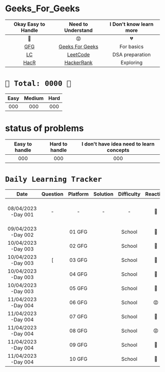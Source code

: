 # Geeks_For_Geeks



|                   Okay Easy to Handle                   |                          Need to Understand                          | I Don't know learn more |
| :------------------------------------------------------: | :-------------------------------------------------------------------: | :---------------------: |
|                            💚                            |                                  😡                                  |           💔           |
| [GFG](https://auth.geeksforgeeks.org/user/) | [Geeks For Geeks](https://auth.geeksforgeeks.org/user/) |       For basics       |
|          [LC](https://leetcode.com//)          |             [LeetCode](https://leetcode.com//)             |     DSA preparation     |
|    [HacR](https://www.hackerrank.com?=1)    |        [HackerRank](https://www.hackerrank.com/?hr_r=1)        |        Exploring        |



# `💝 Total: 0000 💝`


| Easy | Medium | Hard |
| :--: | :----: | :--: |
| 000  |  000   | 000  |

# status of problems


| Easy to handle | Hard to handle | I don't have idea need to learn concepts |
| :------------: | :------------: | :--------------------------------------: |
|      000     |      000     |                   000                 |




# `Daily Learning Tracker`


|        Date        |                                                                                               Question                                                                                               |    Platform    |                                             Solution                                             | Difficulty | Reaction |                                    Description                                    |
| :-----------------: | :---------------------------------------------------------------------------------------------------------------------------------------------------------------------------------------------------: | :------------: | :-----------------------------------------------------------------------------------------------: | :--------: | :------: | :--------------------------------------------------------------------------------: |
| 08/04/2023 -Day 001 |                                                                                                   -                                                                                                   |       -       |                                                 -                                                 |     -     |    💚    |                        Ntg solved today just setup the env                        |
| 09/04/2023 -Day 002 |                                                                                                                                                               |     01 GFG     |                                                                  |   School   |    💚    |                  |
| 10/04/2023 -Day 003 |                                                                                                                                                                  |     02 GFG     |                                                                 |   School   |    💚    |                     |
| 10/04/2023 -Day 003 |                                                                           [                                                                          |     03 GFG     |                                                                  |   School   |    💚    |                                                   |
| 10/04/2023 -Day 003 |                                                                                                                                                        |     04 GFG     |                                                                   |   School   |    💚    |                                               |
| 10/04/2023 -Day 003 |                                                                                                                                                    |     05 GFG     |                                                                |   School   |    💚    |                                        |
| 11/04/2023 -Day 004 |                                                                                                                                                          |     06 GFG     |                                                                |   School   |    😡    |                                                 |
| 11/04/2023 -Day 004 |                                                                                                                                                           |     07 GFG     |                                                                 |   School   |    💚    |                                                       |
| 11/04/2023 -Day 004 |                                                                                                                                                    |     08 GFG     |                                                                  |   School   |    😡    |                                     |
| 11/04/2023 -Day 004 |                                                                                                                                                                 |     09 GFG     |                                                                  |   School   |    💚    |                                                          |
| 11/04/2023 -Day 004 |                                                                                                                                                          |     10 GFG     |                                                                  |   School   |    💚    |                                       
